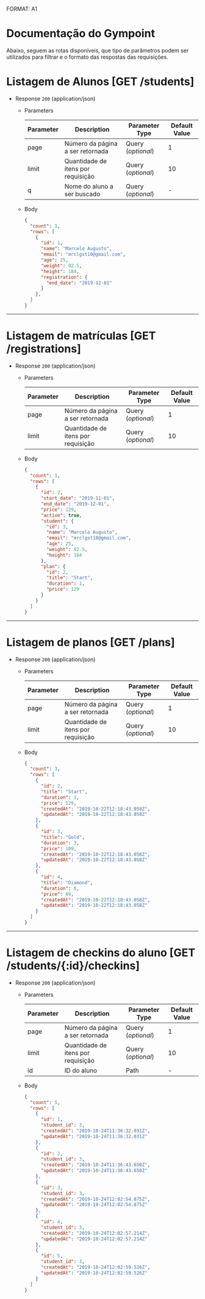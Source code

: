 FORMAT: A1

# Documentação do Gympoint
Abaixo, seguem as rotas disponíveis, que tipo de parâmetros podem ser utilizados para filtrar e o formato das respostas das requisições.

# Listagem de Alunos [GET /students]
+ Response `200` (application/json)

  + Parameters

    | Parameter | Description | Parameter Type     | Default Value  |
    |-----------|-------------|--------------------|---------------|
    | page      | Número da página a ser retornada | Query (*optional*) | 1 |
    | limit     | Quantidade de itens por requisição | Query (*optional*) | 10 |
    | q         | Nome do aluno a ser buscado | Query (*optional*) | - |
  
  + Body

    ```json
    {
      "count": 1,
      "rows": [
        {
          "id": 1,
          "name": "Marcelo Augusto",
          "email": "mrclgst10@gmail.com",
          "age": 25,
          "weight": 92.5,
          "height": 184,
          "registration": {
            "end_date": "2019-12-01"
          }
        },
      ]
    }
    ```
---

# Listagem de matrículas [GET /registrations]
+ Response `200` (application/json)

  + Parameters

    | Parameter | Description | Parameter Type     | Default Value  |
    |-----------|-------------|--------------------|---------------|
    | page      | Número da página a ser retornada | Query (*optional*) | 1 |
    | limit     | Quantidade de itens por requisição | Query (*optional*) | 10 |
  
  + Body

    ```json
    {
      "count": 1,
      "rows": [
        {
          "id": 2,
          "start_date": "2019-11-01",
          "end_date": "2019-12-01",
          "price": 129,
          "active": true,
          "student": {
            "id": 3,
            "name": "Marcelo Augusto",
            "email": "mrclgst10@gmail.com",
            "age": 25,
            "weight": 92.5,
            "height": 184
          },
          "plan": {
            "id": 2,
            "title": "Start",
            "duration": 1,
            "price": 129
          }
        }
      ]
    }
    ```
---

# Listagem de planos [GET /plans]
+ Response `200` (application/json)

  + Parameters

    | Parameter | Description | Parameter Type     | Default Value  |
    |-----------|-------------|--------------------|---------------|
    | page      | Número da página a ser retornada | Query (*optional*) | 1 |
    | limit     | Quantidade de itens por requisição | Query (*optional*) | 10 |
  
  + Body

    ```json
    {
      "count": 3,
      "rows": [
        {
          "id": 2,
          "title": "Start",
          "duration": 1,
          "price": 129,
          "createdAt": "2019-10-22T12:18:43.058Z",
          "updatedAt": "2019-10-22T12:18:43.058Z"
        },
        {
          "id": 3,
          "title": "Gold",
          "duration": 3,
          "price": 109,
          "createdAt": "2019-10-22T12:18:43.058Z",
          "updatedAt": "2019-10-22T12:18:43.058Z"
        },
        {
          "id": 4,
          "title": "Diamond",
          "duration": 6,
          "price": 89,
          "createdAt": "2019-10-22T12:18:43.058Z",
          "updatedAt": "2019-10-22T12:18:43.058Z"
        }
      ]
    }
    ```
---

# Listagem de checkins do aluno [GET /students/{:id}/checkins]
+ Response `200` (application/json)

  + Parameters

    | Parameter | Description | Parameter Type     | Default Value  |
    |-----------|-------------|--------------------|---------------|
    | page      | Número da página a ser retornada | Query (*optional*) | 1 |
    | limit     | Quantidade de itens por requisição | Query (*optional*) | 10 |
    | id        | ID do aluno | Path | - |
  
  + Body

    ```json
    {
      "count": 5,
      "rows": [
        {
          "id": 1,
          "student_id": 3,
          "createdAt": "2019-10-24T11:36:32.031Z",
          "updatedAt": "2019-10-24T11:36:32.031Z"
        },
        {
          "id": 2,
          "student_id": 3,
          "createdAt": "2019-10-24T11:36:43.650Z",
          "updatedAt": "2019-10-24T11:36:43.650Z"
        },
        {
          "id": 3,
          "student_id": 3,
          "createdAt": "2019-10-24T12:02:54.875Z",
          "updatedAt": "2019-10-24T12:02:54.875Z"
        },
        {
          "id": 4,
          "student_id": 3,
          "createdAt": "2019-10-24T12:02:57.214Z",
          "updatedAt": "2019-10-24T12:02:57.214Z"
        },
        {
          "id": 5,
          "student_id": 3,
          "createdAt": "2019-10-24T12:02:59.526Z",
          "updatedAt": "2019-10-24T12:02:59.526Z"
        }
      ]
    }
    ```
